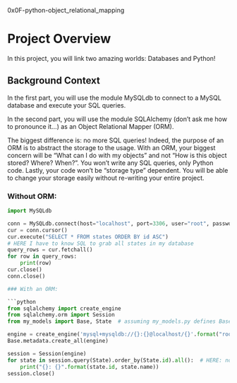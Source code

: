 0x0F-python-object_relational_mapping
# Project Overview

In this project, you will link two amazing worlds: Databases and Python!

## Background Context

In the first part, you will use the module MySQLdb to connect to a MySQL database and execute your SQL queries.

In the second part, you will use the module SQLAlchemy (don’t ask me how to pronounce it…) as an Object Relational Mapper (ORM).

The biggest difference is: no more SQL queries! Indeed, the purpose of an ORM is to abstract the storage to the usage. With an ORM, your biggest concern will be “What can I do with my objects” and not “How is this object stored? Where? When?”. You won’t write any SQL queries, only Python code. Lastly, your code won’t be “storage type” dependent. You will be able to change your storage easily without re-writing your entire project.

### Without ORM:

```python
import MySQLdb

conn = MySQLdb.connect(host="localhost", port=3306, user="root", passwd="root", db="my_db", charset="utf8")
cur = conn.cursor()
cur.execute("SELECT * FROM states ORDER BY id ASC")  
# HERE I have to know SQL to grab all states in my database
query_rows = cur.fetchall()
for row in query_rows:
    print(row)
cur.close()
conn.close()

### With an ORM:

```python
from sqlalchemy import create_engine
from sqlalchemy.orm import Session
from my_models import Base, State  # assuming my_models.py defines Base and State

engine = create_engine('mysql+mysqldb://{}:{}@localhost/{}'.format("root", "root", "my_db"), pool_pre_ping=True)
Base.metadata.create_all(engine)

session = Session(engine)
for state in session.query(State).order_by(State.id).all():  # HERE: no SQL query, only objects!
    print("{}: {}".format(state.id, state.name))
session.close()
